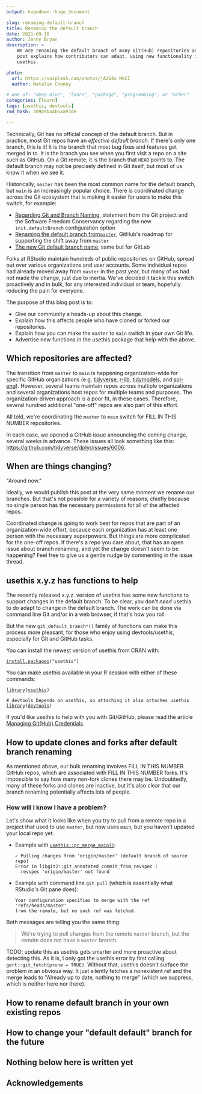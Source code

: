 ```yaml
---
output: hugodown::hugo_document

slug: renaming-default-branch
title: Renaming the default branch
date: 2021-09-10
author: Jenny Bryan
description: >
    We are renaming the default branch of many Git(Hub) repositories and this
    post explains how contributors can adapt, using new functionality in
    usethis.

photo:
  url: https://unsplash.com/photos/jA264x_MkCI
  author: Natalie Chaney

# one of: "deep-dive", "learn", "package", "programming", or "other"
categories: [learn] 
tags: [usethis, devtools]
rmd_hash: 30949baab6aa93de

---
```


Technically, Git has no official concept of the default branch. But in practice, most Git repos have an *effective default branch*. If there's only one branch, this is it! It is the branch that most bug fixes and features get merged in to. It is the branch you see when you first visit a repo on a site such as GitHub. On a Git remote, it is the branch that `HEAD` points to. The default branch may not be precisely defined in Git itself, but most of us know it when we see it.

Historically, `master` has been the most common name for the default branch, but `main` is an increasingly popular choice. There is coordinated change across the Git ecosystem that is making it easier for users to make this switch, for example:

-   [Regarding Git and Branch Naming](https://sfconservancy.org/news/2020/jun/23/gitbranchname/), statement from the Git project and the Software Freedom Conservancy regarding the new `init.defaultBranch` configuration option
-   [Renaming the default branch from`master`](https://github.com/github/renaming#readme), GitHub's roadmap for supporting the shift away from `master`
-   [The new Git default branch name](https://about.gitlab.com/blog/2021/03/10/new-git-default-branch-name/), same but for GitLab

Folks at RStudio maintain hundreds of public repositories on GitHub, spread out over various organizations and user accounts. Some individual repos had already moved away from `master` in the past year, but many of us had not made the change, just due to inertia. We've decided it tackle this switch proactively and in bulk, for any interested individual or team, hopefully reducing the pain for everyone.

The purpose of this blog post is to:

-   Give our community a heads-up about this change.
-   Explain how this affects people who have cloned or forked our repositories.
-   Explain how you can make the `master` to `main` switch in your own Git life.
-   Advertise new functions in the usethis package that help with the above.

## Which repositories are affected?

The transition from `master` to `main` is happening organization-wide for specific GitHub organizations (e.g. [tidyverse](https://github.com/tidyverse), [r-lib](https://github.com/r-lib), [tidymodels](https://github.com/tidymodels), and [sol-eng](https://github.com/sol-eng)). However, several teams maintain repos across multiple organizations and several organizations host repos for multiple teams and purposes. The organization-driven approach is a poor fit, in these cases. Therefore, several hundred additional "one-off" repos are also part of this effort.

All told, we're coordinating the `master` to `main` switch for FILL IN THIS NUMBER repositories.

In each case, we opened a GitHub issue announcing the coming change, several weeks in advance. These issues all look something like this: <https://github.com/tidyverse/dplyr/issues/6006>.

## When are things changing?

"Around now."

Ideally, we would publish this post at the very same moment we rename our branches. But that's not possible for a variety of reasons, chiefly because no single person has the necessary permissions for all of the affected repos.

Coordinated change is going to work best for repos that are part of an organization-wide effort, because each organization has at least one person with the necessary superpowers. But things are more complicated for the one-off repos. If there's a repo you care about, that has an open issue about branch renaming, and yet the change doesn't seem to be happening? Feel free to give us a gentle nudge by commenting in the issue thread.

## usethis x.y.z has functions to help

The recently released x.y.z. version of usethis has some new functions to support changes in the default branch. To be clear, you don't *need* usethis to do adapt to change in the default branch. The work can be done via command line Git and/or in a web browser, if that's how you roll.

But the new `git_default_branch*()` family of functions can make this process more pleasant, for those who enjoy using devtools/usethis, especially for Git and GitHub tasks.

You can install the newest version of usethis from CRAN with:

<div class="highlight">

<pre class='chroma'><code class='language-r' data-lang='r'><span class='nf'><a href='https://rdrr.io/r/utils/install.packages.html'>install.packages</a></span><span class='o'>(</span><span class='s'>"usethis"</span><span class='o'>)</span></code></pre>

</div>

You can make usethis available in your R session with either of these commands:

<div class="highlight">

<pre class='chroma'><code class='language-r' data-lang='r'><span class='kr'><a href='https://rdrr.io/r/base/library.html'>library</a></span><span class='o'>(</span><span class='nv'><a href='https://usethis.r-lib.org'>usethis</a></span><span class='o'>)</span>

<span class='c'># devtools Depends on usethis, so attaching it also attaches usethis</span>
<span class='kr'><a href='https://rdrr.io/r/base/library.html'>library</a></span><span class='o'>(</span><span class='nv'><a href='https://devtools.r-lib.org/'>devtools</a></span><span class='o'>)</span></code></pre>

</div>

If you'd like usethis to help with you with Git/GitHub, please read the article [Managing Git(Hub) Credentials](https://usethis.r-lib.org/articles/articles/git-credentials.html).

## How to update clones and forks after default branch renaming

As mentioned above, our bulk renaming involves FILL IN THIS NUMBER GitHub repos, which are associated with FILL IN THIS NUMBER forks. It's impossible to say how many non-fork clones there may be. Undoubtedly, many of these forks and clones are inactive, but it's also clear that our branch renaming potentially affects lots of people.

### How will I know I have a problem?

Let's show what it looks like when you try to pull from a remote repo in a project that used to use `master`, but now uses `main`, but you haven't updated your local repo yet.

-   Example with [`usethis::pr_merge_main()`](https://usethis.r-lib.org/reference/pull-requests.html):

        ✓ Pulling changes from 'origin/master' (default branch of source repo)
        Error in libgit2::git_annotated_commit_from_revspec : 
          revspec 'origin/master' not found

-   Example with command line `git pull` (which is essentially what RStudio's Git pane does):

        Your configuration specifies to merge with the ref 'refs/heads/master'
        from the remote, but no such ref was fetched.

Both messages are telling you the same thing:

> We're trying to pull changes from the remote `master` branch, but the remote does not have a `master` branch.

TODO: update this as usethis gets smarter and more proactive about detecting this. As it is, I only got the usethis error by first calling `gert::git_fetch(prune = TRUE)`. Without that, usethis doesn't surface the problem in an obvious way. It just silently fetches a nonexistent ref and the merge leads to "Already up to date, nothing to merge" (which we suppress, which is neither here nor there).

## How to rename default branch in your own existing repos

## How to change your "default default" branch for the future

## Nothing below here is written yet

## Acknowledgements

